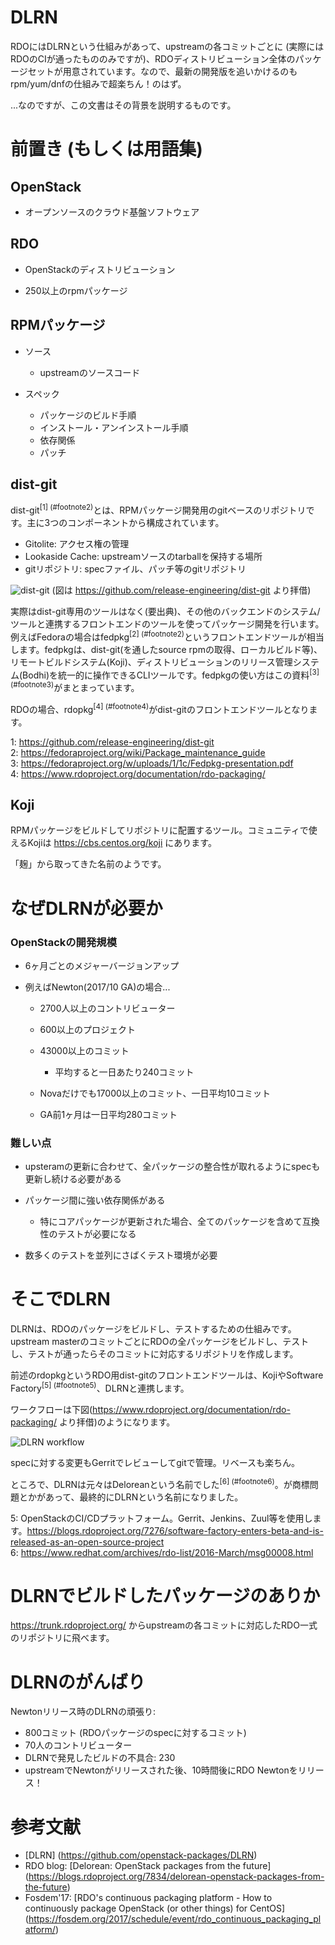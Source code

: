 # DLRN

RDOにはDLRNという仕組みがあって、upstreamの各コミットごとに (実際にはRDOのCIが通ったもののみですが)、RDOディストリビューション全体のパッケージセットが用意されています。なので、最新の開発版を追いかけるのもrpm/yum/dnfの仕組みで超楽ちん！のはず。

...なのですが、この文書はその背景を説明するものです。

# 前置き (もしくは用語集)

## OpenStack

- オープンソースのクラウド基盤ソフトウェア

## RDO

- OpenStackのディストリビューション

- 250以上のrpmパッケージ

## RPMパッケージ

- ソース

  - upstreamのソースコード

- スペック

  - パッケージのビルド手順
  - インストール・アンインストール手順
  - 依存関係
  - パッチ

## dist-git

dist-git<sup>[1] (#footnote2)</sup>とは、RPMパッケージ開発用のgitベースのリポジトリです。主に3つのコンポーネントから構成されています。

- Gitolite: アクセス権の管理
- Lookaside Cache: upstreamソースのtarballを保持する場所
- gitリポジトリ: specファイル、パッチ等のgitリポジトリ

![dist-git](https://github.com/release-engineering/dist-git/raw/master/images/storage.png "dist-git")
(図は https://github.com/release-engineering/dist-git より拝借)

実際はdist-git専用のツールはなく(要出典)、その他のバックエンドのシステム/ツールと連携するフロントエンドのツールを使ってパッケージ開発を行います。
例えばFedoraの場合はfedpkg<sup>[2] (#footnote2)</sup>というフロントエンドツールが相当します。fedpkgは、dist-git(を通したsource rpmの取得、ローカルビルド等)、リモートビルドシステム(Koji)、ディストリビューションのリリース管理システム(Bodhi)を統一的に操作できるCLIツールです。fedpkgの使い方はこの資料<sup>[3] (#footnote3)</sup>がまとまっています。

RDOの場合、rdopkg<sup>[4] (#footnote4)</sup>がdist-gitのフロントエンドツールとなります。

<a name="footnote1">1</a>: https://github.com/release-engineering/dist-git<br/>
<a name="footnote2">2</a>: https://fedoraproject.org/wiki/Package_maintenance_guide<br/>
<a name="footnote3">3</a>: https://fedoraproject.org/w/uploads/1/1c/Fedpkg-presentation.pdf<br/>
<a name="footnote4">4</a>: https://www.rdoproject.org/documentation/rdo-packaging/<br/>

## Koji

RPMパッケージをビルドしてリポジトリに配置するツール。コミュニティで使えるKojiは https://cbs.centos.org/koji にあります。

「麹」から取ってきた名前のようです。

# なぜDLRNが必要か

### OpenStackの開発規模

- 6ヶ月ごとのメジャーバージョンアップ

- 例えばNewton(2017/10 GA)の場合...

  - 2700人以上のコントリビューター

  - 600以上のプロジェクト

  - 43000以上のコミット

    - 平均すると一日あたり240コミット

  - Novaだけでも17000以上のコミット、一日平均10コミット

  - GA前1ヶ月は一日平均280コミット

### 難しい点

- upsteramの更新に合わせて、全パッケージの整合性が取れるようにspecも更新し続ける必要がある

- パッケージ間に強い依存関係がある

  - 特にコアパッケージが更新された場合、全てのパッケージを含めて互換性のテストが必要になる

- 数多くのテストを並列にさばくテスト環境が必要

# そこでDLRN

DLRNは、RDOのパッケージをビルドし、テストするための仕組みです。upstream masterのコミットごとにRDOの全パッケージをビルドし、テストし、テストが通ったらそのコミットに対応するリポジトリを作成します。

前述のrdopkgというRDO用dist-gitのフロントエンドツールは、KojiやSoftware Factory<sup>[5] (#footnote5)</sup>、DLRNと連携します。

ワークフローは下図(https://www.rdoproject.org/documentation/rdo-packaging/ より拝借)のようになります。

![DLRN workflow](https://www.rdoproject.org/images/documentation/rdo-full-workflow-high-level-no-buildlogs.png?1464794623 "DLRN workflow")

specに対する変更もGerritでレビューしてgitで管理。リベースも楽ちん。

ところで、DLRNは元々はDeloreanという名前でした<sup>[6] (#footnote6)</sup>。が商標問題とかがあって、最終的にDLRNという名前になりました。

<a name="footnote5">5</a>: OpenStackのCI/CDプラットフォーム。Gerrit、Jenkins、Zuul等を使用します。https://blogs.rdoproject.org/7276/software-factory-enters-beta-and-is-released-as-an-open-source-project<br/>
<a name="footnote6">6</a>: https://www.redhat.com/archives/rdo-list/2016-March/msg00008.html<br/>

# DLRNでビルドしたパッケージのありか

https://trunk.rdoproject.org/ からupstreamの各コミットに対応したRDO一式のリポジトリに飛べます。

# DLRNのがんばり

Newtonリリース時のDLRNの頑張り:

- 800コミット (RDOパッケージのspecに対するコミット)
- 70人のコントリビューター
- DLRNで発見したビルドの不具合: 230
- upstreamでNewtonがリリースされた後、10時間後にRDO Newtonをリリース！

# 参考文献

- [DLRN] (https://github.com/openstack-packages/DLRN)
- RDO blog: [Delorean: OpenStack packages from the future] (https://blogs.rdoproject.org/7834/delorean-openstack-packages-from-the-future)
- Fosdem'17: [RDO's continuous packaging platform - How to continuously package OpenStack (or other things) for CentOS] (https://fosdem.org/2017/schedule/event/rdo_continuous_packaging_platform/)
